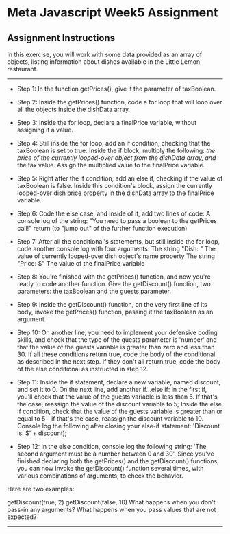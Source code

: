 # Meta Javascript Week5 Assignment

## Assignment Instructions

In this exercise, you will work with some data provided as an array of objects, listing information about dishes available in the Little Lemon restaurant.

---

- Step 1: In the function getPrices(), give it the parameter of taxBoolean.

- Step 2: Inside the getPrices() function, code a for loop that will loop over all the objects inside the dishData array.

- Step 3: Inside the for loop, declare a finalPrice variable, without assigning it a value.

- Step 4: Still inside the for loop, add an if condition, checking that the taxBoolean is set to true. Inside the if block, multiply the following: *the price of the currently looped-over object from the dishData array, and* the tax value. Assign the multiplied value to the finalPrice variable.

- Step 5: Right after the if condition, add an else if, checking if the value of taxBoolean is false. Inside this condition's block, assign the currently looped-over dish price property in the dishData array to the finalPrice variable.

- Step 6: Code the else case, and inside of it, add two lines of code:
A console log of the string:
"You need to pass a boolean to the getPrices call!"
return (to "jump out" of the further function execution)

- Step 7: After all the conditional's statements, but still inside the for loop, code another console log with four arguments:
The string "Dish: "
The value of currently looped-over dish object's name property
The string "Price: $"
The value of the finalPrice variable

- Step 8: You're finished with the getPrices() function, and now you're ready to code another function. Give the getDiscount() function, two parameters: the taxBoolean and the guests parameter.

- Step 9: Inside the getDiscount() function, on the very first line of its body, invoke the getPrices() function, passing it the taxBoolean as an argument.

- Step 10: On another line, you need to implement your defensive coding skills, and check that the type of the guests parameter is 'number' and that the value of the guests variable is greater than zero and less than 30. If all these conditions return true, code the body of the conditional as described in the next step. If they don't all return true, code the body of the else conditional as instructed in step 12.

- Step 11: Inside the if statement, declare a new variable, named discount, and set it to 0. On the next line, add another if...else if: in the first if, you'll check that the value of the guests variable is less than 5. If that's the case, reassign the value of the discount variable to 5;
Inside the else if condition, check that the value of the guests variable is greater than or equal to 5 - if that's the case, reassign the discount variable to 10.
Console log the following after closing your else-if statement: 'Discount is: $' + discount);

- Step 12: In the else condition, console log the following string: 'The second argument must be a number between 0 and 30'. Since you've finished declaring both the getPrices() and the getDiscount() functions, you can now invoke the getDiscount() function several times, with various combinations of arguments, to check the behavior.

Here are two examples:

getDiscount(true, 2)
getDiscount(false, 10)
What happens when you don't pass-in any arguments?
What happens when you pass values that are not expected?

---
